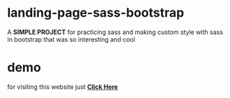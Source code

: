 # landing-page-sass-bootstrap
A **SIMPLE PROJECT** for practicing sass and making custom style with sass in bootstrap
that was so interesting and cool

# demo
for visiting this website just [**Click Here**](https://omidfarhangnia.github.io/landing-page-sass-bootstrap/)
